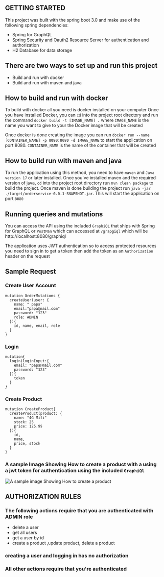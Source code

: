 
## GETTING STARTED

This project was built with the spring boot 3.0 and
make use of the following spring dependencies:
 - Spring for GraphQL
 - Spring Security and Oauth2 Resource Server for authentication and authorization
 - H2 Database for data storage


## There are two ways to set up and run this project
- Build and run with docker 
- Build and run with maven and java


## How to build and run with docker 
To build with docker all you need is  docker installed on your computer
Once you have installed Docker, you can `cd` into the  project  root directory and run the command
`docker build -t [IMAGE_NAME] .` where `IMAGE_NAME` is the name you want to give to your the Docker image that will be created

Once docker is done creating the image you can run
```docker run --name [CONTAINER_NAME] -p 8080:8080 -d IMAGE_NAME``` to start the application on port 8080.
`CONTAINER_NAME` is the name of the container that will be created

## How to build run  with maven and java
To run the application using this method, you need to have `maven` and `Java version 17` or later installed.
Once you've installed maven and the required version of java,
`cd` into the project root directory run
`mvn clean package` to build the project.
Once maven is done building the project run
`java -jar ./target/orderservice-0.0.1-SNAPSHOT.jar`. This will start the application on port `8080`


## Running queries and mutations
You can access the API using the included `GraphiQL` that ships with Spring for GraphQL or `PostMan`
which can accessed at `/grapgiql` which will be http://localhost:8080/graphiql

The application uses JWT authentication so to access protected resources you need to sign in to get a token
then add the token as an `Authorization` header on the request
 ## Sample Request
### Create User Account
```
mutation OrderMutations {
  createUser(user: {
    name: " papa"
    email:"papa@mail.com"
    password: "123"
    role: ADMIN
  }){
    id, name, email, role
  }
}
```

### Login
```
mutation{
  login(loginInput:{
    email: "papa@mail.com"
    password: "123"
  }){
    token
  }
}
```
### Create Product
```
mutation CreateProduct{
  createProduct(product: {
    name: "4G Mifi"
    stock: 25
    price: 125.99  
  }){
  	id,
    name,
    price, stock
  }
}
```
### A sample Image  Showing How to create a product with a using a jwt token for authentication using the included `GraphiQl`
![A sample image Showing How to create a product](create-product-request.png "Sample createProduct mutation")


## AUTHORIZATION  RULES
### The following actions require that you are authenticated with ADMIN role
- delete a user
- get all users
- get a user by id
- create a product ,update product, delete a product
### creating a user and logging in has no authorization

### All other actions require that  you're authenticated
